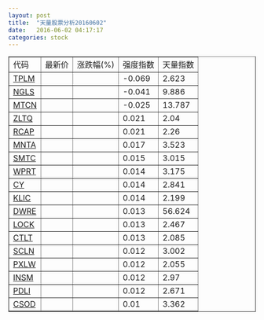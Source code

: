 ```yaml
---
layout: post
title:  "天量股票分析20160602"
date:   2016-06-02 04:17:17
categories: stock
---
```

<script type="text/javascript">
var stockList = []
stockList.push('gb_tplm');
stockList.push('gb_ngls');
stockList.push('gb_mtcn');
stockList.push('gb_zltq');
stockList.push('gb_rcap');
stockList.push('gb_mnta');
stockList.push('gb_smtc');
stockList.push('gb_wprt');
stockList.push('gb_cy');
stockList.push('gb_klic');
stockList.push('gb_dwre');
stockList.push('gb_lock');
stockList.push('gb_ctlt');
stockList.push('gb_scln');
stockList.push('gb_pxlw');
stockList.push('gb_insm');
stockList.push('gb_pdli');
stockList.push('gb_csod');
</script>

<table border="1">
 <tr>
  <td>代码</td>
  <td>最新价</td>
  <td>涨跌幅(%)</td>
 <td>强度指数</td>
 <td>天量指数</td>
</tr>
  <tr id="tplm"><td><a href="http://stock.finance.sina.com.cn/usstock/quotes/TPLM.html" target="_blank">TPLM</a></td><td></td><td></td><td>-0.069</td><td>2.623</td></tr>
  <tr id="ngls"><td><a href="http://stock.finance.sina.com.cn/usstock/quotes/NGLS.html" target="_blank">NGLS</a></td><td></td><td></td><td>-0.041</td><td>9.886</td></tr>
  <tr id="mtcn"><td><a href="http://stock.finance.sina.com.cn/usstock/quotes/MTCN.html" target="_blank">MTCN</a></td><td></td><td></td><td>-0.025</td><td>13.787</td></tr>
  <tr id="zltq"><td><a href="http://stock.finance.sina.com.cn/usstock/quotes/ZLTQ.html" target="_blank">ZLTQ</a></td><td></td><td></td><td>0.021</td><td>2.04</td></tr>
  <tr id="rcap"><td><a href="http://stock.finance.sina.com.cn/usstock/quotes/RCAP.html" target="_blank">RCAP</a></td><td></td><td></td><td>0.021</td><td>2.26</td></tr>
  <tr id="mnta"><td><a href="http://stock.finance.sina.com.cn/usstock/quotes/MNTA.html" target="_blank">MNTA</a></td><td></td><td></td><td>0.017</td><td>3.523</td></tr>
  <tr id="smtc"><td><a href="http://stock.finance.sina.com.cn/usstock/quotes/SMTC.html" target="_blank">SMTC</a></td><td></td><td></td><td>0.015</td><td>3.015</td></tr>
  <tr id="wprt"><td><a href="http://stock.finance.sina.com.cn/usstock/quotes/WPRT.html" target="_blank">WPRT</a></td><td></td><td></td><td>0.014</td><td>3.175</td></tr>
  <tr id="cy"><td><a href="http://stock.finance.sina.com.cn/usstock/quotes/CY.html" target="_blank">CY</a></td><td></td><td></td><td>0.014</td><td>2.841</td></tr>
  <tr id="klic"><td><a href="http://stock.finance.sina.com.cn/usstock/quotes/KLIC.html" target="_blank">KLIC</a></td><td></td><td></td><td>0.014</td><td>2.199</td></tr>
  <tr id="dwre"><td><a href="http://stock.finance.sina.com.cn/usstock/quotes/DWRE.html" target="_blank">DWRE</a></td><td></td><td></td><td>0.013</td><td>56.624</td></tr>
  <tr id="lock"><td><a href="http://stock.finance.sina.com.cn/usstock/quotes/LOCK.html" target="_blank">LOCK</a></td><td></td><td></td><td>0.013</td><td>2.467</td></tr>
  <tr id="ctlt"><td><a href="http://stock.finance.sina.com.cn/usstock/quotes/CTLT.html" target="_blank">CTLT</a></td><td></td><td></td><td>0.013</td><td>2.085</td></tr>
  <tr id="scln"><td><a href="http://stock.finance.sina.com.cn/usstock/quotes/SCLN.html" target="_blank">SCLN</a></td><td></td><td></td><td>0.012</td><td>3.002</td></tr>
  <tr id="pxlw"><td><a href="http://stock.finance.sina.com.cn/usstock/quotes/PXLW.html" target="_blank">PXLW</a></td><td></td><td></td><td>0.012</td><td>2.055</td></tr>
  <tr id="insm"><td><a href="http://stock.finance.sina.com.cn/usstock/quotes/INSM.html" target="_blank">INSM</a></td><td></td><td></td><td>0.012</td><td>2.97</td></tr>
  <tr id="pdli"><td><a href="http://stock.finance.sina.com.cn/usstock/quotes/PDLI.html" target="_blank">PDLI</a></td><td></td><td></td><td>0.012</td><td>2.671</td></tr>
  <tr id="csod"><td><a href="http://stock.finance.sina.com.cn/usstock/quotes/CSOD.html" target="_blank">CSOD</a></td><td></td><td></td><td>0.01</td><td>3.362</td></tr>
</table>
